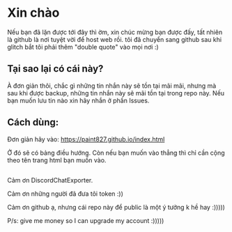 # Xin chào

Nếu bạn đã lặn được tới đây thì ờm, xin chúc mừng bạn được đấy, tất nhiên là github là nơi tuyệt vời để host web rồi. tôi đã chuyển sang github sau khi glitch bắt tôi phải thêm "double quote" vào mọi nơi :)

## Tại sao lại có cái này?
À đơn giản thôi, chắc gì những tin nhắn này sẽ tồn tại mãi mãi, nhưng mà sau khi được backup, những tin nhắn này sẽ mãi tồn tại trong repo này.
Nếu bạn muốn lưu tin nào xin hãy nhắn ở phần Issues.

## Cách dùng:
Đơn giản hãy vào: https://paint827.github.io/index.html

Ở đó sẽ có bảng điều hướng.
Còn nếu bạn muốn vào thẳng thì chỉ cần cộng theo tên trang html bạn muốn vào.

##
Cảm ơn DiscordChatExporter.

Cảm ơn những người đã đưa tôi token :))

Cảm ơn github ạ, nhưng cái repo này để public là một ý tưởng k hề hay :)))))

P/s: give me money so I can upgrade my account :)))))
